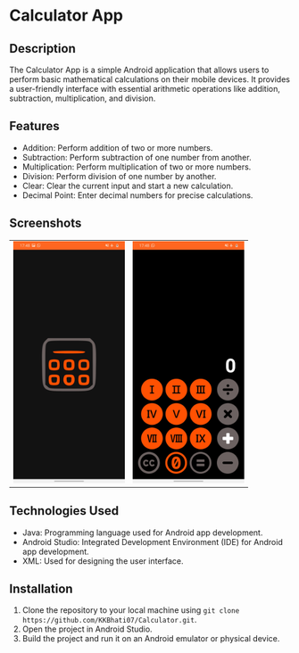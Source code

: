 # Calculator App

## Description
The Calculator App is a simple Android application that allows users to perform basic mathematical calculations on their mobile devices. It provides a user-friendly interface with essential arithmetic operations like addition, subtraction, multiplication, and division.

## Features
- Addition: Perform addition of two or more numbers.
- Subtraction: Perform subtraction of one number from another.
- Multiplication: Perform multiplication of two or more numbers.
- Division: Perform division of one number by another.
- Clear: Clear the current input and start a new calculation.
- Decimal Point: Enter decimal numbers for precise calculations.

## Screenshots
<table>
  <tr>
    <td><img src="screenshots/1.jpg" alt="Screenshot 1" width="200"/></td>
    <td><img src="screenshots/2.jpg" alt="Screenshot 2" width="200"/></td>
  </tr>
</table>

## Technologies Used
- Java: Programming language used for Android app development.
- Android Studio: Integrated Development Environment (IDE) for Android app development.
- XML: Used for designing the user interface.

## Installation
1. Clone the repository to your local machine using `git clone https://github.com/KKBhati07/Calculator.git`.
2. Open the project in Android Studio.
3. Build the project and run it on an Android emulator or physical device.

